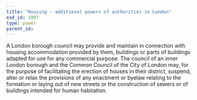 ```yaml
---
title: "Housing - additional powers of authorities in London"
esd_id: 1897
type: power
parent_id:  
---
```


A London borough council may provide and maintain in connection with housing accommodation provided by them, buildings or parts of buildings adapted for use for any commercial purpose.  The council of an inner London borough and the Common Council of the City of London may, for the purpose of facilitating the erection of houses in their district, suspend, alter or relax the provisions of any enactment or byelaw relating to the formation or laying out of new streets or the construction of sewers or of buildings intended for human habitation. 


